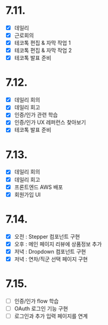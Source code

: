 # 7.11.

- [x] 데일리
- [x] 근로회의
- [x] 테코톡 편집 & 자막 작업 1
- [x] 테코톡 편집 & 자막 작업 2
- [x] 테코톡 발표 준비

# 7.12.

- [x] 데일리 회의
- [x] 데일리 회고
- [x] 인증/인가 관련 학습
- [x] 인증/인가 UX 레퍼런스 찾아보기
- [x] 테코톡 발표 준비

# 7.13.

- [x] 데일리 회의
- [x] 데일리 회고
- [x] 프론트엔드 AWS 배포
- [x] 회원가입 UI

# 7.14.

- [x]  오전 : Stepper 컴포넌트 구현
- [x] 오후 : 메인 페이지 리뷰에 상품정보 추가
- [x] 저녁 : Dropdown 컴포넌트 구현
- [x] 저녁 : 연차/직군 선택 페이지 구현

# 7.15.

- [ ] 인증/인가 flow 학습
- [ ] OAuth 로그인 기능 구현
- [ ] 로그인과 추가 입력 페이지를 연계
